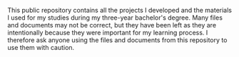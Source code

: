 This public repository contains all the projects I developed and the materials I used for my studies during my three-year bachelor's degree.
Many files and documents may not be correct, but they have been left as they are intentionally because they were important for my learning process.
I therefore ask anyone using the files and documents from this repository to use them with caution.
